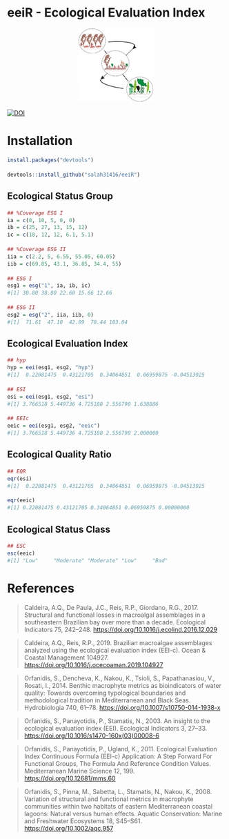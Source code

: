 
# eeiR - Ecological Evaluation Index


<p align="center">
<img src="https://github.com/salah31416/eeiR/raw/master/inst/figures/macro.png" 
alt="Classes" width="35%"/>
</p>

[![DOI](https://zenodo.org/badge/DOI/10.5281/zenodo.3609316.svg)](https://doi.org/10.5281/zenodo.3609316)


# Installation

```r
install.packages("devtools")

devtools::install_github("salah31416/eeiR")
```

## Ecological Status Group


```r
## %Coverage ESG I
ia = c(0, 10, 5, 0, 0)
ib = c(25, 27, 13, 15, 12)
ic = c(18, 12, 12, 6.1, 5.1)

## %Coverage ESG II
iia = c(2.2, 5, 6.55, 55.05, 60.05)
iib = c(69.85, 43.1, 36.85, 34.4, 55)

## ESG I
esg1 = esg("1", ia, ib, ic)
#[1] 30.80 38.80 22.60 15.66 12.66

## ESG II
esg2 = esg("2", iia, iib, 0)
#[1]  71.61  47.10  42.09  78.44 103.04
```

## Ecological Evaluation Index

```r
## hyp
hyp = eei(esg1, esg2, "hyp")
#[1]  0.22081475  0.43121705  0.34064851  0.06959875 -0.04513925

## ESI
esi = eei(esg1, esg2, "esi")
#[1] 3.766518 5.449736 4.725188 2.556790 1.638886

## EEIc
eeic = eei(esg1, esg2, "eeic")
#[1] 3.766518 5.449736 4.725188 2.556790 2.000000
```

## Ecological Quality Ratio

```r
## EQR
eqr(esi)
#[1]  0.22081475  0.43121705  0.34064851  0.06959875 -0.04513925

eqr(eeic)
#[1] 0.22081475 0.43121705 0.34064851 0.06959875 0.00000000
```

## Ecological Status Class


```r
## ESC
esc(eeic)
#[1] "Low"     "Moderate" "Moderate" "Low"     "Bad"
```


# References

> Caldeira, A.Q., De Paula, J.C., Reis, R.P., Giordano, R.G., 2017. Structural and functional losses in macroalgal assemblages in a southeastern Brazilian bay over more than a decade. Ecological Indicators 75, 242–248. https://doi.org/10.1016/j.ecolind.2016.12.029

> Caldeira, A.Q., Reis, R.P., 2019. Brazilian macroalgae assemblages analyzed using the ecological evaluation index (EEI-c). Ocean & Coastal Management 104927. https://doi.org/10.1016/j.ocecoaman.2019.104927

> Orfanidis, S., Dencheva, K., Nakou, K., Tsioli, S., Papathanasiou, V., Rosati, I., 2014. Benthic macrophyte metrics as bioindicators of water quality: Towards overcoming typological boundaries and methodological tradition in Mediterranean and Black Seas. Hydrobiologia 740, 61–78. https://doi.org/10.1007/s10750-014-1938-x

> Orfanidis, S., Panayotidis, P., Stamatis, N., 2003. An insight to the ecological evaluation index (EEI). Ecological Indicators 3, 27–33. https://doi.org/10.1016/s1470-160x(03)00008-6

> Orfanidis, S., Panayotidis, P., Ugland, K., 2011. Ecological Evaluation Index Continuous Formula (EEI-c) Application: A Step Forward For Functional Groups, The Formula And Reference Condition Values. Mediterranean Marine Science 12, 199. https://doi.org/10.12681/mms.60

> Orfanidis, S., Pinna, M., Sabetta, L., Stamatis, N., Nakou, K., 2008. Variation of structural and functional metrics in macrophyte communities within two habitats of eastern Mediterranean coastal lagoons: Natural versus human effects. Aquatic Conservation: Marine and Freshwater Ecosystems 18, S45–S61. https://doi.org/10.1002/aqc.957
 
